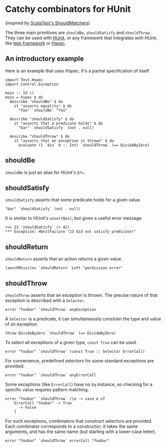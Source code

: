 # Catchy combinators for HUnit

(inspired by [ScalaTest's ShouldMatchers](http://www.scalatest.org/))

The three main primitives are `shouldBe`, `shouldSatisfy` and
`shouldThrow`. They can be used with
[HUnit](http://hackage.haskell.org/package/HUnit), or any framework that
integrates with HUnit, like
[test-framework](http://hackage.haskell.org/package/test-framework) or
[Hspec](http://hackage.haskell.org/package/hspec).

## An introductory example

Here is an example that uses Hspec. It's a partial specification of
itself.

~~~ {.haskell .literate}
import Test.Hspec
import Control.Exception

main :: IO ()
main = hspec $ do
  describe "shouldBe" $ do
    it "asserts equality" $ do
      "foo" `shouldBe` "foo"

  describe "shouldSatisfy" $ do
    it "asserts that a predicate holds" $ do
      "bar" `shouldSatisfy` (not . null)

  describe "shouldThrow" $ do
    it "asserts that an exception is thrown" $ do
      evaluate (1 `div` 0 :: Int) `shouldThrow` (== DivideByZero)
~~~

## shouldBe

`shouldBe` is just an alias for HUnit's `@?=`.

## shouldSatisfy

`shouldSatisfy` asserts that some predicate holds for a given value.

~~~ {.haskell}
"bar" `shouldSatisfy` (not . null)
~~~

It is similar to HUnit's `assertBool`, but gives a useful error message.

    >>> 23 `shouldSatisfy` (> 42)
    *** Exception: HUnitFailure "23 did not satisfy predicate!"

## shouldReturn

`shouldReturn` asserts that an action returns a given value.

~~~ {.haskell}
launchMissiles `shouldReturn` Left "permission error"
~~~

## shouldThrow

`shouldThrow` asserts that an exception is thrown. The precise nature of
that exception is described with a `Selector`.

~~~ {.haskell}
error "foobar" `shouldThrow` anyException
~~~

A `Selector` is a predicate, it can simultaneously constrain the type
and value of an exception.

~~~ {.haskell}
throw DivideByZero `shouldThrow` (== DivideByZero)
~~~

To select all exceptions of a given type, `const True` can be used.

~~~ {.haskell}
error "foobar" `shouldThrow` (const True :: Selector ErrorCall)
~~~

For convenience, predefined selectors for some standard exceptions are
provided.

~~~ {.haskell}
error "foobar" `shouldThrow` anyErrorCall
~~~

Some exceptions (like `ErrorCall`) have no `Eq` instance, so checking
for a specific value requires pattern matching.

~~~ {.haskell}
error "foobar" `shouldThrow` (\e -> case e of
    ErrorCall "foobar" -> True
    _ -> False
    )
~~~

For such exceptions, combinators that construct selectors are provided.
Each combinator corresponds to a constructor; it takes the same
arguments, and has the same name (but starting with a lower-case
letter).

~~~ {.haskell}
error "foobar" `shouldThrow` errorCall "foobar"
~~~
